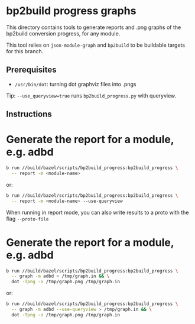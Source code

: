# bp2build progress graphs

This directory contains tools to generate reports and .png graphs of the
bp2build conversion progress, for any module.

This tool relies on `json-module-graph` and `bp2build` to be buildable targets
for this branch.

## Prerequisites

* `/usr/bin/dot`: turning dot graphviz files into .pngs

Tip: `--use_queryview=true` runs `bp2build_progress.py` with queryview.

## Instructions

# Generate the report for a module, e.g. adbd

```sh
b run //build/bazel/scripts/bp2build_progress:bp2build_progress \
  -- report -m <module-name>
```

or:

```sh
b run //build/bazel/scripts/bp2build_progress:bp2build_progress \
  -- report -m <module-name> --use-queryview
```

When running in report mode, you can also write results to a proto with the flag
`--proto-file`

# Generate the report for a module, e.g. adbd

```sh
b run //build/bazel/scripts/bp2build_progress:bp2build_progress \
  -- graph -m adbd > /tmp/graph.in && \
  dot -Tpng -o /tmp/graph.png /tmp/graph.in
```

or:

```sh
b run //build/bazel/scripts/bp2build_progress:bp2build_progress \
  -- graph -m adbd --use-queryview > /tmp/graph.in && \
  dot -Tpng -o /tmp/graph.png /tmp/graph.in
```
